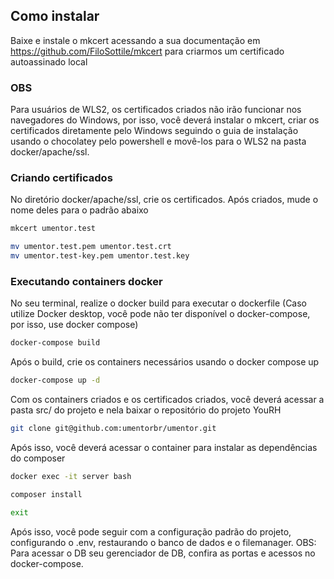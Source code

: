 ## Como instalar

Baixe e instale o mkcert acessando a sua documentação em https://github.com/FiloSottile/mkcert para criarmos um certificado autoassinado local

### OBS

Para usuários de WLS2, os certificados criados não irão funcionar nos navegadores do Windows, por isso, você deverá instalar o mkcert, criar os certificados diretamente pelo Windows seguindo o guia de instalação usando o chocolatey pelo powershell e movê-los para o WLS2 na pasta docker/apache/ssl.

### Criando certificados

No diretório docker/apache/ssl, crie os certificados. Após criados, mude o nome deles para o padrão abaixo

```bash
mkcert umentor.test

mv umentor.test.pem umentor.test.crt
mv umentor.test-key.pem umentor.test.key
```

### Executando containers docker

No seu terminal, realize o docker build para executar o dockerfile (Caso utilize Docker desktop, você pode não ter disponível o docker-compose, por isso, use docker compose)

```bash
docker-compose build
```

Após o build, crie os containers necessários usando o docker compose up

```bash
docker-compose up -d
```

Com os containers criados e os certificados criados, você deverá acessar a pasta src/ do projeto e nela baixar o repositório do projeto YouRH

```bash
git clone git@github.com:umentorbr/umentor.git
```

Após isso, você deverá acessar o container para instalar as dependências do composer

```bash
docker exec -it server bash

composer install

exit
```

Após isso, você pode seguir com a configuração padrão do projeto, configurando o .env, restaurando o banco de dados e o filemanager.
OBS: Para acessar o DB seu gerenciador de DB, confira as portas e acessos no docker-compose.
